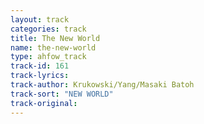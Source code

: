 ```yaml
---
layout: track
categories: track
title: The New World
name: the-new-world
type: ahfow_track
track-id: 161
track-lyrics: 
track-author: Krukowski/Yang/Masaki Batoh
track-sort: "NEW WORLD"
track-original: 
---
```

